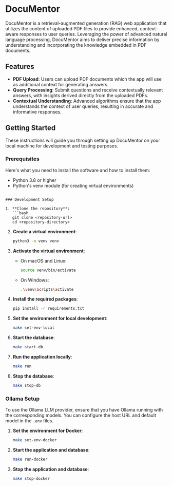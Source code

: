# DocuMentor

DocuMentor is a retrieval-augmented generation (RAG) web application that utilizes the content of uploaded PDF files to provide enhanced, context-aware responses to user queries. Leveraging the power of advanced natural language processing, DocuMentor aims to deliver precise information by understanding and incorporating the knowledge embedded in PDF documents.

## Features

- **PDF Upload**: Users can upload PDF documents which the app will use as additional context for generating answers.
- **Query Processing**: Submit questions and receive contextually relevant answers, with insights derived directly from the uploaded PDFs.
- **Contextual Understanding**: Advanced algorithms ensure that the app understands the context of user queries, resulting in accurate and informative responses.

## Getting Started

These instructions will guide you through setting up DocuMentor on your local machine for development and testing purposes.

### Prerequisites

Here's what you need to install the software and how to install them:

- Python 3.8 or higher
- Python's venv module (for creating virtual environments)
```

### Development Setup

1. **Clone the repository**:
   ```bash
   git clone <repository-url>
   cd <repository-directory>
   ```

2. **Create a virtual environment**:
   ```bash
   python3 -m venv venv
   ```

3. **Activate the virtual environment**:
   - On macOS and Linux:
     ```bash
     source venv/bin/activate
     ```
   - On Windows:
     ```bash
     .\venv\Scripts\activate
     ```

4. **Install the required packages**:
   ```bash
   pip install -r requirements.txt
   ```

5. **Set the environment for local development**:
   ```bash
   make set-env-local
   ```

6. **Start the database**:
   ```bash
   make start-db
   ```

6. **Run the application locally**:
   ```bash
   make run
   ```

7. **Stop the database**:
   ```bash
   make stop-db
   ```

### Ollama Setup

To use the Ollama LLM provider, ensure that you have Ollama running with the corresponding models. You can configure the host URL and default model in the `.env` files.

1. **Set the environment for Docker**:
   ```bash
   make set-env-docker
   ```

2. **Start the application and database**:
   ```bash
   make run-docker
   ```

2. **Stop the application and database**:
   ```bash
   make stop-docker
   ```
